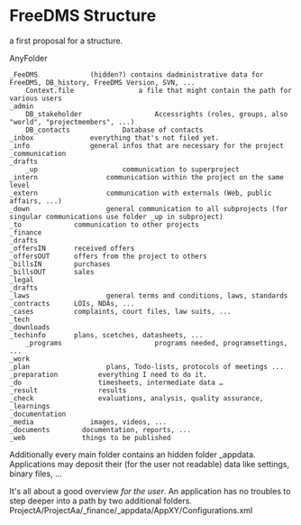 # FreeDMS Structure
a first proposal for a structure.

AnyFolder

    _FeeDMS				(hidden?) contains dadministrative data for FreeDMS, DB_history, FreeDMS Version, SVN, ...
    	Context.file		        a file that might contain the path for various users
    _admin
        DB_stakeholder	                Accessrights (roles, groups, also "world", "projectmembers", ...)
        DB_contacts		        Database of contacts
    _inbox				everything that's not filed yet.
    _info				general infos that are necessary for the project 
    _communication      
  	_drafts
    	_up 			        communication to superproject
  	_intern 		        communication within the project on the same level
  	_extern 		        communication with externals (Web, public affairs, ...)
  	_down 			        general communication to all subprojects (for singular communications use folder _up in subproject)
  	_to 			communication to other projects
    _finance
  	_drafts			
  	_offersIN		received offers
  	_offersOUT		offers from the project to others
  	_billsIN		purchases
  	_billsOUT		sales
    _legal
  	_drafts			
    _laws			        general terms and conditions, laws, standards
  	_contracts		LOIs, NDAs, ...
  	_cases			complaints, court files, law suits, ...
    _tech
  	_downloads
  	_techinfo		plans, scetches, datasheets, ...
        _programs		                programs needed, programsettings, ...
    _work
  	_plan			        plans, Todo-lists, protocols of meetings ...
  	_preparation		  everything I need to do it.
  	_do			          timesheets, intermediate data …
  	_result			      results
  	_check			      evaluations, analysis, quality assurance, 
  	_learnings        
  	_documentation
  	_media		        images, videos, ...
  	_documents        documentation, reports, ...
  	_web              things to be published

Additionally every main folder contains an hidden folder _appdata. 
Applications may deposit their (for the user not readable) data like settings, binary files, ...

It's all about a good overview *for the user*. 
An application has no troubles to step deeper into a path by two additional folders.
  ProjectA/ProjectAa/_finance/_appdata/AppXY/Configurations.xml

